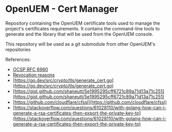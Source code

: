 # OpenUEM - Cert Manager

Repository containing the OpenUEM certificate tools used to manage the project's certificates requirements. It contains the command-line tools to generate and the library that will be used from the OpenUEM console.

This repository will be used as a git submodule from other OpenUEM's repositories

References:

- [OCSP RFC 6960](https://datatracker.ietf.org/doc/html/rfc6960)
- [Revocation reasons](https://rfc-editor.org/rfc/rfc5280.html)
- [https://go.dev/src/crypto/tls/generate_cert.go](https://go.dev/src/crypto/tls/generate_cert.go)
- [https://gist.github.com/shaneutt/5e1995295cff6721c89a71d13a71c251](https://gist.github.com/shaneutt/5e1995295cff6721c89a71d13a71c251)
- [https://github.com/cloudflare/cfssl](https://github.com/cloudflare/cfssl)
- [https://stackoverflow.com/questions/61028110/with-golang-how-can-i-generate-a-rsa-certificates-then-export-the-private-key-to](https://stackoverflow.com/questions/61028110/with-golang-how-can-i-generate-a-rsa-certificates-then-export-the-private-key-to)
